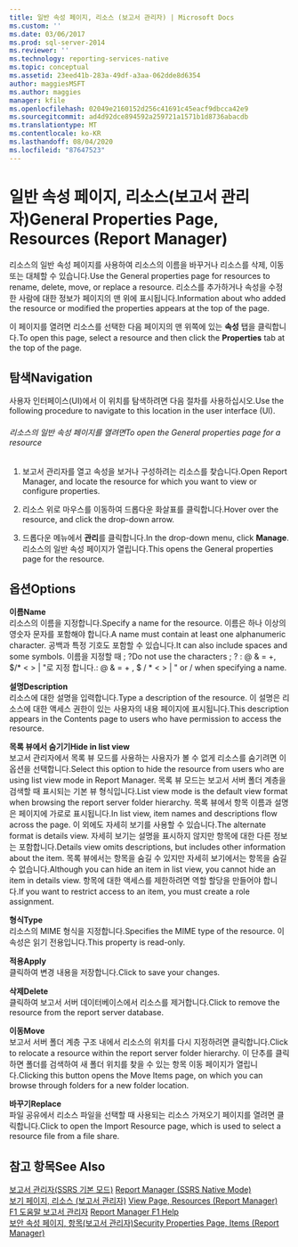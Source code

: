 ```yaml
---
title: 일반 속성 페이지, 리소스 (보고서 관리자) | Microsoft Docs
ms.custom: ''
ms.date: 03/06/2017
ms.prod: sql-server-2014
ms.reviewer: ''
ms.technology: reporting-services-native
ms.topic: conceptual
ms.assetid: 23eed41b-283a-49df-a3aa-062dde8d6354
author: maggiesMSFT
ms.author: maggies
manager: kfile
ms.openlocfilehash: 02049e2160152d256c41691c45eacf9dbcca42e9
ms.sourcegitcommit: ad4d92dce894592a259721a1571b1d8736abacdb
ms.translationtype: MT
ms.contentlocale: ko-KR
ms.lasthandoff: 08/04/2020
ms.locfileid: "87647523"
---
```

# <a name="general-properties-page-resources-report-manager"></a><span data-ttu-id="4c705-102">일반 속성 페이지, 리소스(보고서 관리자)</span><span class="sxs-lookup"><span data-stu-id="4c705-102">General Properties Page, Resources (Report Manager)</span></span>
  <span data-ttu-id="4c705-103">리소스의 일반 속성 페이지를 사용하여 리소스의 이름을 바꾸거나 리소스를 삭제, 이동 또는 대체할 수 있습니다.</span><span class="sxs-lookup"><span data-stu-id="4c705-103">Use the General properties page for resources to rename, delete, move, or replace a resource.</span></span> <span data-ttu-id="4c705-104">리소스를 추가하거나 속성을 수정한 사람에 대한 정보가 페이지의 맨 위에 표시됩니다.</span><span class="sxs-lookup"><span data-stu-id="4c705-104">Information about who added the resource or modified the properties appears at the top of the page.</span></span>  
  
 <span data-ttu-id="4c705-105">이 페이지를 열려면 리소스를 선택한 다음 페이지의 맨 위쪽에 있는 **속성** 탭을 클릭합니다.</span><span class="sxs-lookup"><span data-stu-id="4c705-105">To open this page, select a resource and then click the **Properties** tab at the top of the page.</span></span>  
  
## <a name="navigation"></a><span data-ttu-id="4c705-106">탐색</span><span class="sxs-lookup"><span data-stu-id="4c705-106">Navigation</span></span>  
 <span data-ttu-id="4c705-107">사용자 인터페이스(UI)에서 이 위치를 탐색하려면 다음 절차를 사용하십시오.</span><span class="sxs-lookup"><span data-stu-id="4c705-107">Use the following procedure to navigate to this location in the user interface (UI).</span></span>  
  
###### <a name="to-open-the-general-properties-page-for-a-resource"></a><span data-ttu-id="4c705-108">리소스의 일반 속성 페이지를 열려면</span><span class="sxs-lookup"><span data-stu-id="4c705-108">To open the General properties page for a resource</span></span>  
  
1.  <span data-ttu-id="4c705-109">보고서 관리자를 열고 속성을 보거나 구성하려는 리소스를 찾습니다.</span><span class="sxs-lookup"><span data-stu-id="4c705-109">Open Report Manager, and locate the resource for which you want to view or configure properties.</span></span>  
  
2.  <span data-ttu-id="4c705-110">리소스 위로 마우스를 이동하여 드롭다운 화살표를 클릭합니다.</span><span class="sxs-lookup"><span data-stu-id="4c705-110">Hover over the resource, and click the drop-down arrow.</span></span>  
  
3.  <span data-ttu-id="4c705-111">드롭다운 메뉴에서 **관리**를 클릭합니다.</span><span class="sxs-lookup"><span data-stu-id="4c705-111">In the drop-down menu, click **Manage**.</span></span> <span data-ttu-id="4c705-112">리소스의 일반 속성 페이지가 열립니다.</span><span class="sxs-lookup"><span data-stu-id="4c705-112">This opens the General properties page for the resource.</span></span>  
  
## <a name="options"></a><span data-ttu-id="4c705-113">옵션</span><span class="sxs-lookup"><span data-stu-id="4c705-113">Options</span></span>  
 <span data-ttu-id="4c705-114">**이름**</span><span class="sxs-lookup"><span data-stu-id="4c705-114">**Name**</span></span>  
 <span data-ttu-id="4c705-115">리소스의 이름을 지정합니다.</span><span class="sxs-lookup"><span data-stu-id="4c705-115">Specify a name for the resource.</span></span> <span data-ttu-id="4c705-116">이름은 하나 이상의 영숫자 문자를 포함해야 합니다.</span><span class="sxs-lookup"><span data-stu-id="4c705-116">A name must contain at least one alphanumeric character.</span></span> <span data-ttu-id="4c705-117">공백과 특정 기호도 포함할 수 있습니다.</span><span class="sxs-lookup"><span data-stu-id="4c705-117">It can also include spaces and some symbols.</span></span> <span data-ttu-id="4c705-118">이름을 지정할 때 ; ?</span><span class="sxs-lookup"><span data-stu-id="4c705-118">Do not use the characters ; ?</span></span> <span data-ttu-id="4c705-119">: \@ & = +, $/\* \< > | "로 지정 합니다.</span><span class="sxs-lookup"><span data-stu-id="4c705-119">: \@ & = + , $ / \* \< > | " or / when specifying a name.</span></span>  
  
 <span data-ttu-id="4c705-120">**설명**</span><span class="sxs-lookup"><span data-stu-id="4c705-120">**Description**</span></span>  
 <span data-ttu-id="4c705-121">리소스에 대한 설명을 입력합니다.</span><span class="sxs-lookup"><span data-stu-id="4c705-121">Type a description of the resource.</span></span> <span data-ttu-id="4c705-122">이 설명은 리소스에 대한 액세스 권한이 있는 사용자의 내용 페이지에 표시됩니다.</span><span class="sxs-lookup"><span data-stu-id="4c705-122">This description appears in the Contents page to users who have permission to access the resource.</span></span>  
  
 <span data-ttu-id="4c705-123">**목록 뷰에서 숨기기**</span><span class="sxs-lookup"><span data-stu-id="4c705-123">**Hide in list view**</span></span>  
 <span data-ttu-id="4c705-124">보고서 관리자에서 목록 뷰 모드를 사용하는 사용자가 볼 수 없게 리소스를 숨기려면 이 옵션을 선택합니다.</span><span class="sxs-lookup"><span data-stu-id="4c705-124">Select this option to hide the resource from users who are using list view mode in Report Manager.</span></span> <span data-ttu-id="4c705-125">목록 뷰 모드는 보고서 서버 폴더 계층을 검색할 때 표시되는 기본 뷰 형식입니다.</span><span class="sxs-lookup"><span data-stu-id="4c705-125">List view mode is the default view format when browsing the report server folder hierarchy.</span></span> <span data-ttu-id="4c705-126">목록 뷰에서 항목 이름과 설명은 페이지에 가로로 표시됩니다.</span><span class="sxs-lookup"><span data-stu-id="4c705-126">In list view, item names and descriptions flow across the page.</span></span> <span data-ttu-id="4c705-127">이 외에도 자세히 보기를 사용할 수 있습니다.</span><span class="sxs-lookup"><span data-stu-id="4c705-127">The alternate format is details view.</span></span> <span data-ttu-id="4c705-128">자세히 보기는 설명을 표시하지 않지만 항목에 대한 다른 정보는 포함합니다.</span><span class="sxs-lookup"><span data-stu-id="4c705-128">Details view omits descriptions, but includes other information about the item.</span></span> <span data-ttu-id="4c705-129">목록 뷰에서는 항목을 숨길 수 있지만 자세히 보기에서는 항목을 숨길 수 없습니다.</span><span class="sxs-lookup"><span data-stu-id="4c705-129">Although you can hide an item in list view, you cannot hide an item in details view.</span></span> <span data-ttu-id="4c705-130">항목에 대한 액세스를 제한하려면 역할 할당을 만들어야 합니다.</span><span class="sxs-lookup"><span data-stu-id="4c705-130">If you want to restrict access to an item, you must create a role assignment.</span></span>  
  
 <span data-ttu-id="4c705-131">**형식**</span><span class="sxs-lookup"><span data-stu-id="4c705-131">**Type**</span></span>  
 <span data-ttu-id="4c705-132">리소스의 MIME 형식을 지정합니다.</span><span class="sxs-lookup"><span data-stu-id="4c705-132">Specifies the MIME type of the resource.</span></span> <span data-ttu-id="4c705-133">이 속성은 읽기 전용입니다.</span><span class="sxs-lookup"><span data-stu-id="4c705-133">This property is read-only.</span></span>  
  
 <span data-ttu-id="4c705-134">**적용**</span><span class="sxs-lookup"><span data-stu-id="4c705-134">**Apply**</span></span>  
 <span data-ttu-id="4c705-135">클릭하여 변경 내용을 저장합니다.</span><span class="sxs-lookup"><span data-stu-id="4c705-135">Click to save your changes.</span></span>  
  
 <span data-ttu-id="4c705-136">**삭제**</span><span class="sxs-lookup"><span data-stu-id="4c705-136">**Delete**</span></span>  
 <span data-ttu-id="4c705-137">클릭하여 보고서 서버 데이터베이스에서 리소스를 제거합니다.</span><span class="sxs-lookup"><span data-stu-id="4c705-137">Click to remove the resource from the report server database.</span></span>  
  
 <span data-ttu-id="4c705-138">**이동**</span><span class="sxs-lookup"><span data-stu-id="4c705-138">**Move**</span></span>  
 <span data-ttu-id="4c705-139">보고서 서버 폴더 계층 구조 내에서 리소스의 위치를 다시 지정하려면 클릭합니다.</span><span class="sxs-lookup"><span data-stu-id="4c705-139">Click to relocate a resource within the report server folder hierarchy.</span></span> <span data-ttu-id="4c705-140">이 단추를 클릭하면 폴더를 검색하여 새 폴더 위치를 찾을 수 있는 항목 이동 페이지가 열립니다.</span><span class="sxs-lookup"><span data-stu-id="4c705-140">Clicking this button opens the Move Items page, on which you can browse through folders for a new folder location.</span></span>  
  
 <span data-ttu-id="4c705-141">**바꾸기**</span><span class="sxs-lookup"><span data-stu-id="4c705-141">**Replace**</span></span>  
 <span data-ttu-id="4c705-142">파일 공유에서 리소스 파일을 선택할 때 사용되는 리소스 가져오기 페이지를 열려면 클릭합니다.</span><span class="sxs-lookup"><span data-stu-id="4c705-142">Click to open the Import Resource page, which is used to select a resource file from a file share.</span></span>  
  
## <a name="see-also"></a><span data-ttu-id="4c705-143">참고 항목</span><span class="sxs-lookup"><span data-stu-id="4c705-143">See Also</span></span>  
 <span data-ttu-id="4c705-144">[보고서 관리자&#40;SSRS 기본 모드&#41;](../../2014/reporting-services/report-manager-ssrs-native-mode.md) </span><span class="sxs-lookup"><span data-stu-id="4c705-144">[Report Manager  &#40;SSRS Native Mode&#41;](../../2014/reporting-services/report-manager-ssrs-native-mode.md) </span></span>  
 <span data-ttu-id="4c705-145">[보기 페이지, 리소스 &#40;보고서 관리자&#41;](../../2014/reporting-services/view-page-resources-report-manager.md) </span><span class="sxs-lookup"><span data-stu-id="4c705-145">[View Page, Resources &#40;Report Manager&#41;](../../2014/reporting-services/view-page-resources-report-manager.md) </span></span>  
 <span data-ttu-id="4c705-146">[F1 도움말 보고서 관리자](../../2014/reporting-services/report-manager-f1-help.md) </span><span class="sxs-lookup"><span data-stu-id="4c705-146">[Report Manager F1 Help](../../2014/reporting-services/report-manager-f1-help.md) </span></span>  
 [<span data-ttu-id="4c705-147">보안 속성 페이지, 항목&#40;보고서 관리자&#41;</span><span class="sxs-lookup"><span data-stu-id="4c705-147">Security Properties Page, Items &#40;Report Manager&#41;</span></span>](../../2014/reporting-services/security-properties-page-items-report-manager.md)  
  
  
